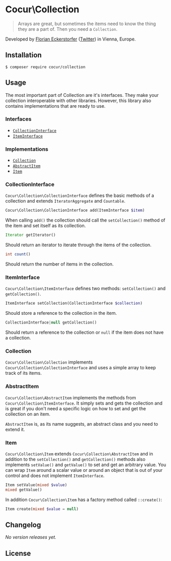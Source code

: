 Cocur\Collection
================

> Arrays are great, but sometimes the items need to know the thing they are a part of. Then you need a `Collection`.

Developed by [Florian Eckerstorfer](https://florian.ec) ([Twitter](https://twitter.com/Florian_)) in Vienna, Europe.


Installation
------------

```shell
$ composer require cocur/collection
```


Usage
-----

The most important part of Collection are it's interfaces. They make your collection interoperable with other
libraries. However, this library also contains implementations that are ready to use.

### Interfaces

- [`CollectionInterface`](#collectioninterface)
- [`ItemInterface`](#iteminterface)

### Implementations

- [`Collection`](#collection)
- [`AbstractItem`](#abstractitem)
- [`Item`](#item)

### CollectionInterface

`Cocur\Collection\CollectionInterface` defines the basic methods of a collection and extends
`IteratorAggregate` and `Countable`.

```php
Cocur\Collection\CollectionInterface add(ItemInterface $item)
```

When calling `add()` the collection should call the `setCollection()` method of the item and set itself as its
collection.

```php
Iterator getIterator()
```

Should return an iterator to iterate through the items of the collection.

```php
int count()
```

Should return the number of items in the collection.

### ItemInterface

`Cocur\Collection\ItemInterface` defines two methods: `setCollection()` and `getCollection()`.

```php
ItemInterface setCollection(CollectionInterface $collection)
```

Should store a reference to the collection in the item.

```php
CollectionInterface|null getCollection()
```

Should return a reference to the collection or `null` if the item does not have a collection.
 
### Collection

`Cocur\Collection\Collection` implements `Cocur\Collection\CollectionInterface` and uses a simple array to keep track
of its items.

### AbstractItem

`Cocur\Collection\AbstractItem` implements the methods from `Cocur\Collection\ItemInterface`. It simply sets and gets
the collection and is great if you don't need a specific logic on how to set and get the collection on an item.

`AbstractItem` is, as its name suggests, an abstract class and you need to extend it.

### Item

`Cocur\Collection\Item` extends `Cocur\Collection\AbstractItem` and in addition to the `setCollection()` and
`getCollection()` methods also implements `setValue()` and `getValue()` to set and get an arbitrary value. You can wrap
`Item` around a scalar value or around an object that is out of your control and does not implement `ItemInterface`.

```php
Item setValue(mixed $value)
mixed getValue()
```

In addition `Cocur\Collection\Item` has a factory method called `::create()`:

```php
Item create(mixed $value = null)
```


Changelog
---------

*No version releases yet.*


License
-------
